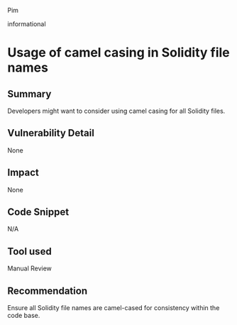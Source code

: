 Pim

informational

# Usage of camel casing in Solidity file names

## Summary
Developers might want to consider using camel casing for all Solidity files.

## Vulnerability Detail
None

## Impact
None

## Code Snippet
N/A

## Tool used
Manual Review

## Recommendation
Ensure all Solidity file names are camel-cased for consistency within the code base.